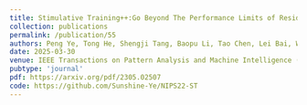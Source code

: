 ```yaml
---
title: Stimulative Training++:Go Beyond The Performance Limits of Residual Networks
collection: publications
permalink: /publication/55
authors: Peng Ye, Tong He, Shengji Tang, Baopu Li, Tao Chen, Lei Bai, Wanli Ouyang
date: 2025-03-30
venue: IEEE Transactions on Pattern Analysis and Machine Intelligence (T-PAMI)
pubtype: 'journal'
pdf: https://arxiv.org/pdf/2305.02507
code: https://github.com/Sunshine-Ye/NIPS22-ST
---
```


<!-- paperurl: 'http://academicpages.github.io/files/paper1.pdf'
citation: 'Your Name, You. (2009). &quot;Paper Title Number 1.&quot; <i>Journal 1</i>. 1(1).' -->
<!-- [Download paper here](http://academicpages.github.io/files/paper1.pdf) -->

